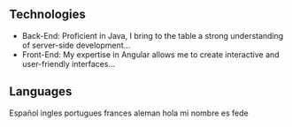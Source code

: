 

## Technologies
- Back-End: Proficient in Java, I bring to the table a strong understanding of server-side development...
- Front-End: My expertise in Angular allows me to create interactive and user-friendly interfaces...




## Languages 
Español
ingles
portugues 
frances 
aleman
hola mi nombre es fede

